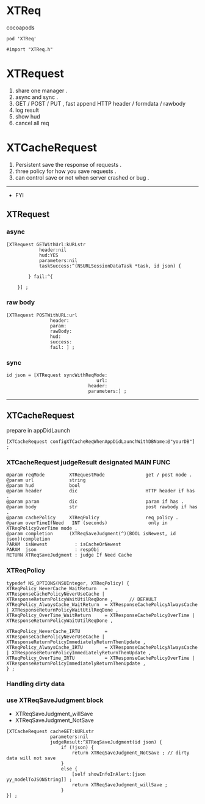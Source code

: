 # XTReq

cocoapods 
```
pod 'XTReq'
```

```
#import "XTReq.h"
```

# XTRequest
1.  share one manager .
2.  async and sync .
3.  GET / POST / PUT , fast append HTTP header / formdata / rawbody
4.  log result
5.  show hud
6. cancel all req

#  XTCacheRequest
1.  Persistent save the response of requests .
2.  three policy for how you save requests .
3.  can control save or not when server crashed or bug .

---

* FYI

## XTRequest
### async
```
[XTRequest GETWithUrl:kURLstr
            header:nil
            hud:YES
            parameters:nil
            taskSuccess:^(NSURLSessionDataTask *task, id json) {

        } fail:^{

    }] ;
```

### raw body
```
[XTRequest POSTWithURL:url
                header:
                param:
                rawBody:
                hud:
                success:
                fail: ] ;
```

### sync
```
id json = [XTRequest syncWithReqMode:
                                 url:
                              header:
                              parameters:] ;
```


---

## XTCacheRequest

prepare in appDidLaunch
```
[XTCacheRequest configXTCacheReqWhenAppDidLaunchWithDBName:@"yourDB"] ;

```


###  XTCacheRequest judgeResult designated MAIN FUNC
```
@param reqMode         XTRequestMode               get / post mode .
@param url             string
@param hud             bool
@param header          dic                         HTTP header if has .
@param param           dic                         param if has .
@param body            str                         post rawbody if has .
@param cachePolicy     XTReqPolicy                 req policy .
@param overTimeIfNeed   INT (seconds)               only in XTReqPolicyOverTime mode .
@param completion      (XTReqSaveJudgment(^)(BOOL isNewest, id json))completion
PARAM  isNewest          : isCacheOrNewest
PARAM  json              : respObj
RETURN XTReqSaveJudgment : judge If Need Cache
```


### XTReqPolicy
```
typedef NS_OPTIONS(NSUInteger, XTReqPolicy) {
XTReqPolicy_NeverCache_WaitReturn   = XTResponseCachePolicyNeverUseCache | XTResponseReturnPolicyWaitUtilReqDone ,      // DEFAULT
XTReqPolicy_AlwaysCache_WaitReturn  = XTResponseCachePolicyAlwaysCache | XTResponseReturnPolicyWaitUtilReqDone ,
XTReqPolicy_OverTime_WaitReturn     = XTResponseCachePolicyOverTime | XTResponseReturnPolicyWaitUtilReqDone ,

XTReqPolicy_NeverCache_IRTU         = XTResponseCachePolicyNeverUseCache | XTResponseReturnPolicyImmediatelyReturnThenUpdate ,
XTReqPolicy_AlwaysCache_IRTU        = XTResponseCachePolicyAlwaysCache | XTResponseReturnPolicyImmediatelyReturnThenUpdate ,
XTReqPolicy_OverTime_IRTU           = XTResponseCachePolicyOverTime | XTResponseReturnPolicyImmediatelyReturnThenUpdate ,
} ;

```


### Handling dirty data
### use XTReqSaveJudgment block 
* XTReqSaveJudgment_willSave
* XTReqSaveJudgment_NotSave

```
[XTCacheRequest cacheGET:kURLstr
                parameters:nil
                judgeResult:^XTReqSaveJudgment(id json) {
                    if (!json) {
                        return XTReqSaveJudgment_NotSave ; // dirty data will not save
                    }
                    else {
                        [self showInfoInAlert:[json yy_modelToJSONString]] ;
                        return XTReqSaveJudgment_willSave ;
                    }
}] ;
```



